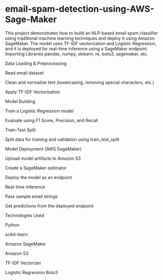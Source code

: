 # email-spam-detection-using-AWS-Sage-Maker
This project demonstrates how to build an NLP-based email spam classifier using traditional machine learning techniques and deploy it using Amazon SageMaker. The model uses TF-IDF vectorization and Logistic Regression, and it is deployed for real-time inference using a SageMaker endpoint.
Importing Libraries
pandas, numpy, sklearn, re, boto3, sagemaker, etc.

Data Loading & Preprocessing

Read email dataset

Clean and normalize text (lowercasing, removing special characters, etc.)

Apply TF-IDF Vectorization

Model Building

Train a Logistic Regression model

Evaluate using F1 Score, Precision, and Recall

Train-Test Split

Split data for training and validation using train_test_split


Model Deployment (AWS SageMaker)

Upload model artifacts to Amazon S3

Create a SageMaker estimator

Deploy the model as an endpoint

Real-time Inference

Pass sample email strings

Get predictions from the deployed endpoint

 Technologies Used
 
Python

scikit-learn

Amazon SageMaker

Amazon S3

TF-IDF Vectorizer

Logistic Regression
Boto3

